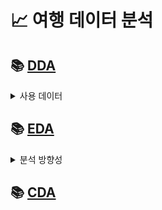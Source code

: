 # 📈 여행 데이터 분석

## 📚 [DDA](./DDA.ipynb)
<details> 
  <summary>사용 데이터</summary>

- [Keyword_search_by_date](./csv/Keyword_search_by_date.csv)
: 월별 관광 테마 검색량

|*|Variable|Definition|Key|분석가 의견|
|--|--|--|--|--|
|1|destination_type|관광 테마명|숙박, 음식기타관광, 쇼핑, 문화관광, 역사관광, 자연관광, 체험관광, 레저스포츠||
|2|destination_search|검색량||수치형|
|3|region|지역명|강원, 경기, 경남, 경북, 광주, 대구, 대전, 부산, 서울, 세종, 울산, 인천, 전남, 전북, 제주, 충남, 충북||
|4|std_year|년도|2020, 2021, 2022, 2023||
|5|std_month|월|1,  2,  3,  4,  5,  6,  7,  8,  9, 10, 11, 12||
|6|std_year_month|년도+월|||


- [Number_of_visitors_date](./csv/Number_of_visitors_date.csv)
: 업종 카테고리별 월 소비량

|*|Variable|Definition|Key|분석가 의견|
|--|--|--|--|--|
|1|industry_major_cate|카테고리명|전체, 운송업, 여행업, 숙박업, 식음료업, 여가서비스업, 쇼핑업||
|2|std_year_month|년도+월|||
|3|std_year|년도|2020, 2021, 2022, 2023||
|4|std_month|월|1,  2,  3,  4,  5,  6,  7,  8,  9, 10, 11, 12||
|5|consumption_amount|소비량||수치형|
|6|region|지역명|강원, 경기, 경남, 경북, 광주, 대구, 대전, 부산, 서울, 세종, 울산, 인천, 전남, 전북, 제주, 충남, 충북||


- [Trend_search_date](./csv/Trend_search_date.csv)
: 월별 여행 트렌드 검색량 

|*|Variable|Definition|Key|분석가 의견|
|--|--|--|--|--|
|1|region|지역명|강원, 경기, 경남, 경북, 광주, 대구, 대전, 부산, 서울, 세종, 울산, 인천, 전남, 전북, 제주, 충남, 충북||
|2|std_year_month|년도+월|||
|3|std_year|년도|2020, 2021, 2022, 2023||
|4|std_month|월|1,  2,  3,  4,  5,  6,  7,  8,  9, 10, 11, 12||
|5|tour_trend|트렌드명|레포츠, 휴식/힐링, 기타, 미식, 체험||
|6|num_mention|검색량||수치형|
</details>

## 📚 [EDA](./EDA.ipynb)
<details> 
  <summary>분석 방향성</summary>

```
- 가설: 지역별 키워드 검색량과 관광지 소비량(방문자 수) 간에 상관 관계가 있을 것이다.
- 설명: 지역별로 특정 키워드의 검색량이 높을수록 해당 지역을 방문하는 방문자 수가 증가할 것으로 예상됨.
        따라서 특정 키워드의 검색량이 관광지 방문객 수와 어떤 관련이 있는지 분석하여 상관 관계를 파악함.
- 문제 정의: 특정 키워드 검색량과 방문자 수 간의 상관성을 파악하고 분석함.
- 배경: 어떤 키워드 검색이 방문자 수에 영향을 미치는지 이해하여 마케팅 전략에 반영할 수 있음.
```
```
- 제안 1 : 계절별 카테고리 검색량/소비량 평균 비교
- 문제 정의 : 카테고리의 계절별 검색 추이를 시각화하여 계절적 패턴을 확인함.
- 배경 : 특정 키워드의 검색량이 계절에 따라 변화할 수 있음.
         예를 들어 여름에는 레저스포츠 관련 키워드의 검색량이 증가할 것으로 예상됨.
         이를 통해 계절적 검색 패턴을 이해할 수 있음.
```
```
- 제안 2 : 지역별 여행 트렌드 선호도 분석
- 문제 정의 : 지역별 카테고리 방문자 선호도 비교: 트렌드 검색량 데이터 이용
- 배경 : 해당 트렌드(카테고리)에 대한 검색량을 비교하여 선호도를 분석할 수 있음.
```
```
- 제안 3 : 연도별 여행 트렌드 선호도 분석
- 문제 정의: 연도별로 소비자의 행동 변화를 파악하고 향후 전략에 반영할 수 있는 인사이트를 도출함.
- 배경: 시간이 지남에 따라 사용자의 관심사와 행동이 변화할 수 있음.
        년도 데이터를 활용하여 어떤 여행 카테고리나 활동이 특정 시기에 더 인기가 있는지 예측할 수 있음.
```

</details>


## 📚 [CDA](./CDA.ipynb)






